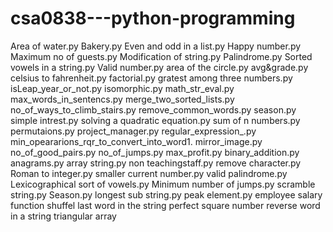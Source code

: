 # csa0838---python-programming
Area of water.py
Bakery.py
Even and odd in a list.py
Happy number.py
Maximum no of guests.py
Modification of string.py
Palindrome.py
Sorted vowels in a string.py
Valid number.py
area of the circle.py
avg&grade.py
celsius to fahrenheit.py
factorial.py
gratest among three numbers.py
isLeap_year_or_not.py
isomorphic.py
math_str_eval.py
max_words_in_sentencs.py
merge_two_sorted_lists.py
no_of_ways_to_climb_stairs.py
remove_common_words.py
season.py
simple intrest.py
solving a quadratic equation.py
sum of n numbers.py
permutaions.py
project_manager.py
regular_expression_.py
min_opeararions_rqr_to_convert_into_word1.
mirror_image.py
no_of_good_pairs.py
no_of_jumps.py
max_profit.py
binary_addition.py
anagrams.py
array string.py
non teachingstaff.py
remove character.py
Roman to integer.py
smaller current number.py
valid palindrome.py
Lexicographical sort of vowels.py
Minimum number of jumps.py
scramble string.py
Season.py
longest sub string.py
peak element.py
employee salary
function shuffel
last word in the string
perfect square number
reverse word in a string
triangular array

